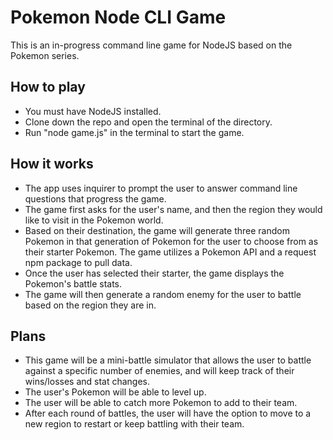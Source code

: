# Pokemon Node CLI Game

This is an in-progress command line game for NodeJS based on the Pokemon series. 

## How to play
* You must have NodeJS installed.
* Clone down the repo and open the terminal of the directory.
* Run "node game.js" in the terminal to start the game. 

## How it works
* The app uses inquirer to prompt the user to answer command line questions that progress the game. 
* The game first asks for the user's name, and then the region they would like to visit in the Pokemon world.
* Based on their destination, the game will generate three random Pokemon in that generation of Pokemon for the user to choose from as their starter Pokemon. The game utilizes a Pokemon API and a request npm package to pull data.
* Once the user has selected their starter, the game displays the Pokemon's battle stats.
* The game will then generate a random enemy for the user to battle based on the region they are in.

## Plans
* This game will be a mini-battle simulator that allows the user to battle against a specific number of enemies, and will keep track of their wins/losses and stat changes.
* The user's Pokemon will be able to level up.
* The user will be able to catch more Pokemon to add to their team.
* After each round of battles, the user will have the option to move to a new region to restart or keep battling with their team.